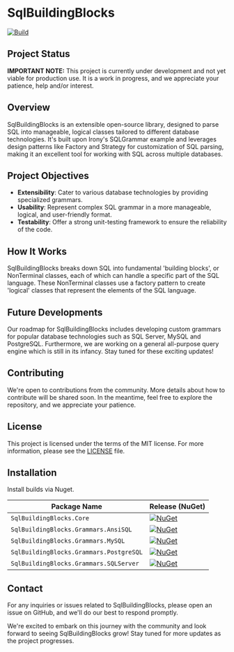 # SqlBuildingBlocks
[![Build](https://github.com/Servant-Software-LLC/SqlBuildingBlocks/actions/workflows/main.yml/badge.svg)](https://github.com/Servant-Software-LLC/SqlBuildingBlocks/actions/workflows/main.yml)

## Project Status
**IMPORTANT NOTE:** This project is currently under development and not yet viable for production use. It is a work in progress, and we appreciate your patience, help and/or interest.

## Overview
SqlBuildingBlocks is an extensible open-source library, designed to parse SQL into manageable, logical classes tailored to different database technologies. It's built upon Irony's SQLGrammar example and leverages design patterns like Factory and Strategy for customization of SQL parsing, making it an excellent tool for working with SQL across multiple databases.

## Project Objectives
- **Extensibility**: Cater to various database technologies by providing specialized grammars.
- **Usability**: Represent complex SQL grammar in a more manageable, logical, and user-friendly format.
- **Testability**: Offer a strong unit-testing framework to ensure the reliability of the code.

## How It Works
SqlBuildingBlocks breaks down SQL into fundamental 'building blocks', or NonTerminal classes, each of which can handle a specific part of the SQL language. These NonTerminal classes use a factory pattern to create 'logical' classes that represent the elements of the SQL language.

## Future Developments
Our roadmap for SqlBuildingBlocks includes developing custom grammars for popular database technologies such as SQL Server, MySQL and PostgreSQL.  Furthermore, we are working on a general all-purpose query engine which is still in its infancy. Stay tuned for these exciting updates!

## Contributing
We're open to contributions from the community. More details about how to contribute will be shared soon. In the meantime, feel free to explore the repository, and we appreciate your patience.

## License
This project is licensed under the terms of the MIT license. For more information, please see the [LICENSE](LICENSE) file.

## Installation 
Install builds via Nuget.

| Package Name                   | Release (NuGet) |
|--------------------------------|-----------------|
| `SqlBuildingBlocks.Core`       | [![NuGet](https://img.shields.io/nuget/v/SqlBuildingBlocks.Core.svg)](https://www.nuget.org/packages/SqlBuildingBlocks.Core/)
| `SqlBuildingBlocks.Grammars.AnsiSQL`       | [![NuGet](https://img.shields.io/nuget/v/SqlBuildingBlocks.Grammars.AnsiSQL.svg)](https://www.nuget.org/packages/SqlBuildingBlocks.Grammars.AnsiSQL/)
| `SqlBuildingBlocks.Grammars.MySQL`       | [![NuGet](https://img.shields.io/nuget/v/SqlBuildingBlocks.Grammars.MySQL.svg)](https://www.nuget.org/packages/SqlBuildingBlocks.Grammars.MySQL/)
| `SqlBuildingBlocks.Grammars.PostgreSQL`       | [![NuGet](https://img.shields.io/nuget/v/SqlBuildingBlocks.Grammars.PostgreSQL.svg)](https://www.nuget.org/packages/SqlBuildingBlocks.Grammars.PostgreSQL/)
| `SqlBuildingBlocks.Grammars.SQLServer`       | [![NuGet](https://img.shields.io/nuget/v/SqlBuildingBlocks.Grammars.SQLServer.svg)](https://www.nuget.org/packages/SqlBuildingBlocks.Grammars.SQLServer/)


## Contact
For any inquiries or issues related to SqlBuildingBlocks, please open an issue on GitHub, and we'll do our best to respond promptly.

We're excited to embark on this journey with the community and look forward to seeing SqlBuildingBlocks grow! Stay tuned for more updates as the project progresses.
